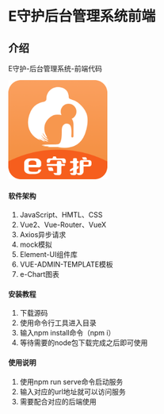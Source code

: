 # E守护后台管理系统前端

## 介绍
E守护-后台管理系统-前端代码

<img alt="logo" height="200" src="096216942de88972e581942d8f4230a.png" width="200"/>


#### 软件架构

1. JavaScript、HMTL、CSS
2. Vue2、Vue-Router、VueX
3. Axios异步请求
4. mock模拟
5. Element-UI组件库
6. VUE-ADMIN-TEMPLATE模板
7. e-Chart图表


#### 安装教程

1.  下载源码
2.  使用命令行工具进入目录
3.  输入npm install命令（npm i）
4.  等待需要的node包下载完成之后即可使用

#### 使用说明

1.  使用npm run serve命令启动服务
2.  输入对应的url地址就可以访问服务
3.  需要配合对应的后端使用


